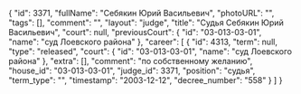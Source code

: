 {
    "id": 3371,
    "fullName": "Себякин Юрий Васильевич",
    "photoURL": "",
    "tags": [],
    "comment": "",
    "layout": "judge",
    "title": "Судья Себякин Юрий Васильевич",
    "court": null,
    "previousCourt": {
        "id": "03-013-03-01",
        "name": "суд Лоевского района"
    },
    "career": [
        {
            "id": 4313,
            "term": null,
            "type": "released",
            "court": {
                "id": "03-013-03-01",
                "name": "суд Лоевского района"
            },
            "extra": [],
            "comment": "по собственному желанию",
            "house_id": "03-013-03-01",
            "judge_id": 3371,
            "position": "судья",
            "term_type": "",
            "timestamp": "2003-12-12",
            "decree_number": "558"
        }
    ]
}